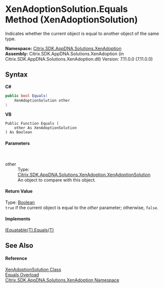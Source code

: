 # XenAdoptionSolution.Equals Method (XenAdoptionSolution)
 

Indicates whether the current object is equal to another object of the same type.

**Namespace:**&nbsp;<a href="2a3ca15a-daca-4e24-783c-63ca2cba5f92">Citrix.SDK.AppDNA.Solutions.XenAdoption</a><br />**Assembly:**&nbsp;Citrix.SDK.AppDNA.Solutions.XenAdoption (in Citrix.SDK.AppDNA.Solutions.XenAdoption.dll) Version: 7.11.0.0 (7.11.0.0)

## Syntax

**C#**
```csharp
public bool Equals(
	XenAdoptionSolution other
)
```

**VB**
```vbnet
Public Function Equals ( 
	other As XenAdoptionSolution
) As Boolean
```


#### Parameters
&nbsp;<dl><dt>other</dt><dd>Type: <a href="257383db-8875-0a8f-2365-573f372e35da">Citrix.SDK.AppDNA.Solutions.XenAdoption.XenAdoptionSolution</a><br />An object to compare with this object.</dd></dl>

#### Return Value
Type: <a href="http://msdn2.microsoft.com/en-us/library/a28wyd50" target="_blank">Boolean</a><br />`true` if the current object is equal to the *other* parameter; otherwise, `false`.

#### Implements
<a href="http://msdn2.microsoft.com/en-us/library/ms131190" target="_blank">IEquatable(T).Equals(T)</a><br />

## See Also


#### Reference
<a href="257383db-8875-0a8f-2365-573f372e35da">XenAdoptionSolution Class</a><br /><a href="0614e44b-7f29-c55a-d99c-32b95db67b1e">Equals Overload</a><br /><a href="2a3ca15a-daca-4e24-783c-63ca2cba5f92">Citrix.SDK.AppDNA.Solutions.XenAdoption Namespace</a><br />